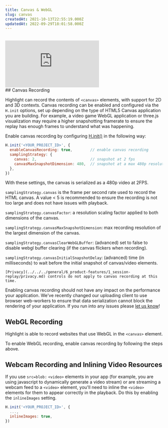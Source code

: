 ```yaml
---
title: Canvas & WebGL
slug: canvas
createdAt: 2021-10-13T22:55:19.000Z
updatedAt: 2022-09-29T18:01:58.000Z
---
```

<br/>

<div style={{position: "relative", paddingBottom: "64.90384615384616%", height: 0 }}>
    <iframe src="https://www.loom.com/embed/ebb971bf5fdd4aaf9ae1924e7e536fb7" frameborder="0" webkitallowfullscreen mozallowfullscreen allowfullscreen style={{position: "absolute", top: 0, left: 0, width: "100%", height: "100%"}}></iframe>
</div>
## Canvas Recording

Highlight can record the contents of `<canvas>` elements, with support for 2D and 3D contexts. Canvas recording can be enabled and configured via the `H.init` options, set up depending on the type of HTML5 Canvas application you are building. For example, a video game WebGL application or three.js visualization may require a higher snapshotting framerate to ensure the replay has enough frames to understand what was happening.

Enable canvas recording by configuring [H.init()](../../../sdk/client.md#Hinit) in the following way:

```javascript
H.init('<YOUR_PROJECT_ID>', {
  enableCanvasRecording: true,        // enable canvas recording
  samplingStrategy: {
    canvas: 2,                        // snapshot at 2 fps
    canvasMaxSnapshotDimension: 480,  // snapshot at a max 480p resolution
  },
})
```

With these settings, the canvas is serialized as a 480p video at 2FPS.

`samplingStrategy.canvas` is the frame per second rate used to record the HTML canvas. A value < 5 is recommended to ensure the recording is not too large and does not have issues with playback.

`samplingStrategy.canvasFactor`: a resolution scaling factor applied to both dimensions of the canvas.

`samplingStrategy.canvasMaxSnapshotDimension`: max recording resolution of the largest dimension of the canvas.

`samplingStrategy.canvasClearWebGLBuffer`: (advanced) set to false to disable webgl buffer clearing (if the canvas flickers when recording).

`samplingStrategy.canvasInitialSnapshotDelay`: (advanced) time (in milliseconds) to wait before the initial snapshot of canvas/video elements.

```hint
[Privacy](../../../general/6_product-features/1_session-replay/privacy.md) controls do not apply to canvas recording at this time.
```

Enabling canvas recording should not have any impact on the performance your application. We've recently changed our uploading client to use browser web-workers to ensure that data serialization cannot block the rendering of your application. If you run into any issues please [let us know](https://highlight.io/community)!

## WebGL Recording

Highlight is able to record websites that use WebGL in the `<canvas>` element. 

To enable WebGL recording, enable canvas recording by following the steps above.

## Webcam Recording and Inlining Video Resources

If you use `src=blob:` `<video>` elements in your app (for example, you are using javascript to dynamically generate a video stream) or are streaming a webcam feed to a `<video>` element, you'll need to inline the `<video>` elements for them to appear correctly in the playback. Do this by enabling the `inlineImages` setting.

```javascript
H.init('<YOUR_PROJECT_ID>', {
  ..., 
  inlineImages: true,
})
```
